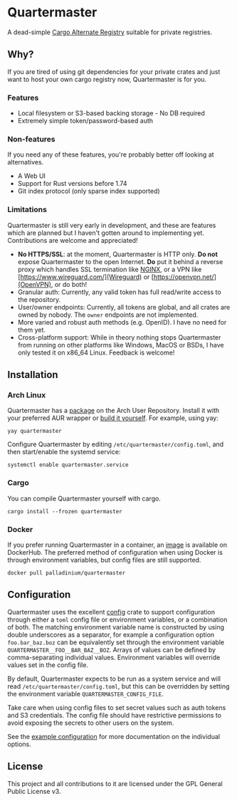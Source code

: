 # Quartermaster

A dead-simple [Cargo Alternate Registry](https://doc.rust-lang.org/cargo/reference/registries.html) suitable for private registries.

## Why?

If you are tired of using git dependencies for your private crates and just want to host your own cargo registry now, Quartermaster is for you.

### Features

- Local filesystem or S3-based backing storage - No DB required
- Extremely simple token/password-based auth

### Non-features

If you need any of these features, you're probably better off looking at alternatives.

- A Web UI
- Support for Rust versions before 1.74
- Git index protocol (only sparse index supported)

### Limitations

Quartermaster is still very early in development, and these are features which are planned but I haven't gotten around to implementing yet. Contributions are welcome and appreciated!

- **No HTTPS/SSL**: at the moment, Quartermaster is HTTP only. **Do not** expose Quartermaster to the open Internet. **Do** put it behind a reverse proxy which handles SSL termination like [NGINX](http://nginx.org/), or a VPN like [https://www.wireguard.com/](Wireguard) or [https://openvpn.net/](OpenVPN), or do both!
- Granular auth: Currently, any valid token has full read/write access to the repository.
- User/owner endpoints: Currently, all tokens are global, and all crates are owned by nobody. The `owner` endpoints are not implemented.
- More varied and robust auth methods (e.g. OpenID). I have no need for them yet.
- Cross-platform support: While in theory nothing stops Quartermaster from running on other platforms like Windows, MacOS or BSDs, I have only tested it on x86_64 Linux. Feedback is welcome!

## Installation

### Arch Linux

Quartermaster has a [package](https://aur.archlinux.org/packages/quartermaster) on the Arch User Repository. Install it with your preferred AUR wrapper or [build it yourself](https://wiki.archlinux.org/title/Arch_User_Repository#Installing_and_upgrading_packages). For example, using yay:

```shell
yay quartermaster
```

Configure Quartermaster by editing `/etc/quartermaster/config.toml`, and then start/enable the systemd service:

```shell
systemctl enable quartermaster.service
```

### Cargo

You can compile Quartermaster yourself with cargo.

```shell
cargo install --frozen quartermaster
```

### Docker

If you prefer running Quartermaster in a container, an [image](https://hub.docker.com/r/palladinium/quartermaster) is available on DockerHub. The preferred method of configuration when using Docker is through environment variables, but config files are still supported.

```shell
docker pull palladinium/quartermaster
```

## Configuration

Quartermaster uses the excellent [config](https://github.com/mehcode/config-rs) crate to support configuration through either a `toml` config file or environment variables, or a combination of both. The matching environment variable name is constructed by using double underscores as a separator, for example a configuration option `foo.bar_baz.boz` can be equivalently set through the environment variable `QUARTERMASTER__FOO__BAR_BAZ__BOZ`. Arrays of values can be defined by comma-separating individual values. Environment variables will override values set in the config file.

By default, Quartermaster expects to be run as a system service and will read `/etc/quartermaster/config.toml`, but this can be overridden by setting the environment variable `QUARTERMASTER_CONFIG_FILE`.

Take care when using config files to set secret values such as auth tokens and
S3 credentials. The config file should have restrictive permissions to avoid
exposing the secrets to other users on the system.

See the [example configuration](examples/config.toml) for more documentation on
the individual options.

## License

This project and all contributions to it are licensed under the GPL General Public License v3.
